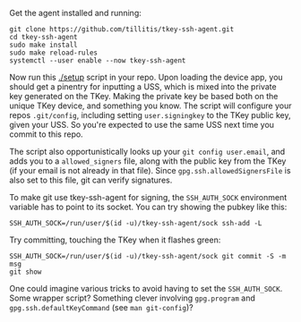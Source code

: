 Get the agent installed and running:

```
git clone https://github.com/tillitis/tkey-ssh-agent.git
cd tkey-ssh-agent
sudo make install
sudo make reload-rules
systemctl --user enable --now tkey-ssh-agent
```

Now run this [./setup](setup) script in your repo. Upon loading the
device app, you should get a pinentry for inputting a USS, which is
mixed into the private key generated on the TKey. Making the private
key be based both on the unique TKey device, and something you know.
The script will configure your repos `.git/config`, including setting
`user.signingkey` to the TKey public key, given your USS. So you're
expected to use the same USS next time you commit to this repo.

The script also opportunistically looks up your `git config
user.email`, and adds you to a `allowed_signers` file, along with the
public key from the TKey (if your email is not already in that file).
Since `gpg.ssh.allowedSignersFile` is also set to this file, git can
verify signatures.

To make git use tkey-ssh-agent for signing, the `SSH_AUTH_SOCK`
environment variable has to point to its socket. You can try showing
the pubkey like this:

```
SSH_AUTH_SOCK=/run/user/$(id -u)/tkey-ssh-agent/sock ssh-add -L
```

Try committing, touching the TKey when it flashes green:

```
SSH_AUTH_SOCK=/run/user/$(id -u)/tkey-ssh-agent/sock git commit -S -m msg
git show
```

One could imagine various tricks to avoid having to set the
`SSH_AUTH_SOCK`. Some wrapper script? Something clever involving
`gpg.program` and `gpg.ssh.defaultKeyCommand` (see `man git-config`)?
